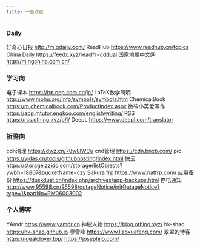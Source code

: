 ```yaml
---
title: 一些收藏
---
```


### Daily
好奇心日报 http://m.qdaily.com/
ReadHub https://www.readhub.cn/topics
China Daily https://feedx.xyz/read?r=cddual
国家地理中文网 http://m.ngchina.com.cn/
### 学习向
电子课本 https://bp.pep.com.cn/jc/
LaTeX数学简明 http://www.mohu.org/info/symbols/symbols.htm
ChemicalBook https://m.chemicalbook.com/ProductIndex.aspx
微软小英爱写作 https://app.mtutor.engkoo.com/englishwriting/
RSS https://rss.othing.xyz/p/i/
DeepL https://www.deepl.com/translator
### 折腾向
cdn清理 https://dwz.cn/78w8lWCu
cnd管理 https://cdn.bnxb.com/
pic https://yidas.cn/tools/githubhosting/index.html
快云 https://storage.zzidc.com/storage/listObjects?ywbh=18807&bucketName=czy
Sakura frp https://www.natfrp.com/
应用备份 https://duskdust.cn/index.php/archives/app-backups.html
停电通知 http://www.95598.cn/95598/outageNotice/initOutageNotice?type=1&partNo=PM06003002
### 个人博客
YAmdr https://www.yamdr.cn
神秘人物 https://blog.othing.xyz/
hk-shao https://hk-shao.github.io
廖雪峰 https://www.liaoxuefeng.com/
翠翠的博客 https://idealclover.top/
https://josephilo.com/

